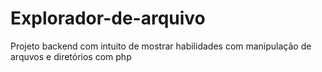 # Explorador-de-arquivo
 Projeto backend com intuito de mostrar habilidades com manipulação de arquvos e diretórios com php
